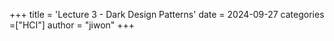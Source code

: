 +++
title = 'Lecture 3 - Dark Design Patterns'
date = 2024-09-27
categories =["HCI"]
author = "jiwon"
+++

